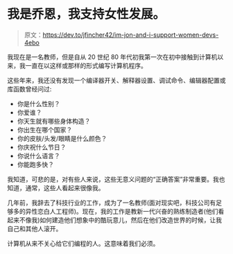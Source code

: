 # 我是乔恩，我支持女性发展。

> 原文：<https://dev.to/jfincher42/im-jon-and-i-support-women-devs-4ebo>

我现在是一名教师，但是自从 20 世纪 80 年代初我第一次在初中接触到计算机以来，我一直在以这样或那样的形式编写计算机程序。

这些年来，我还没有发现一个编译器开关、解释器设置、调试命令、编辑器配置或库函数曾经问过:

*   你是什么性别？
*   你爱谁？
*   你天生就有哪些身体构造？
*   你出生在哪个国家？
*   你的皮肤/头发/眼睛是什么颜色？
*   你庆祝什么节日？
*   你说什么语言？
*   你能跑多快？

我知道，可悲的是，对有些人来说，这些无意义问题的“正确答案”非常重要。我也知道，通常，这些人看起来很像我。

几年前，我辞去了科技行业的工作，成为了一名教师(面对现实吧，科技公司有足够多的异性恋白人工程师)。现在，我的工作是教新一代兴奋的熟练制造者(他们看起来不像我)如何建造他们想象中的酷玩意儿，然后在他们改造世界的时候，让我自己和其他人滚开。

计算机从来不关心给它们编程的人。这意味着我们必须。